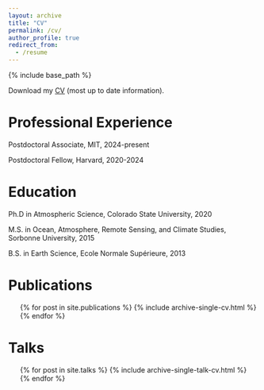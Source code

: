```yaml
---
layout: archive
title: "CV"
permalink: /cv/
author_profile: true
redirect_from:
  - /resume
---
```


{% include base_path %}

Download my [CV](/files/CV.pdf) (most up to date information).

Professional Experience
======
Postdoctoral Associate, MIT, 2024-present

Postdoctoral Fellow, Harvard, 2020-2024

Education
======
Ph.D in Atmospheric Science, Colorado State University, 2020

M.S. in Ocean, Atmosphere, Remote Sensing, and Climate Studies, Sorbonne University, 2015

B.S. in Earth Science, Ecole Normale Supérieure, 2013

Publications
======
  <ul>{% for post in site.publications %}
    {% include archive-single-cv.html %}
  {% endfor %}</ul>
  
Talks
======
  <ul>{% for post in site.talks %}
    {% include archive-single-talk-cv.html %}
  {% endfor %}</ul>
  

